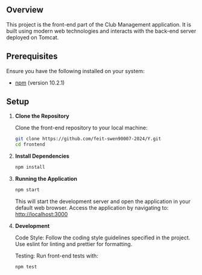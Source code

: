 ## Overview

This project is the front-end part of the Club Management application. It is built using modern web technologies and interacts with the back-end server deployed on Tomcat.

## Prerequisites

Ensure you have the following installed on your system:

- [npm](https://www.npmjs.com/) (version 10.2.1)

## Setup

1. **Clone the Repository**

   Clone the front-end repository to your local machine:

   ```bash
   git clone https://github.com/feit-swen90007-2024/Y.git
   cd frontend
   ```

2. **Install Dependencies**
   ```bash
   npm install
   ```
3.  **Running the Application**
    ```bash
    npm start
    ```
    This will start the development server and open the application in your default web browser.
    Access the application by navigating to: [http://localhost:3000](http://localhost:3000)
4. **Development**

    Code Style: Follow the coding style guidelines specified in the project. Use eslint for linting and prettier for formatting.

    Testing: Run front-end tests with:
    ```bash
    npm test
    ```
   





